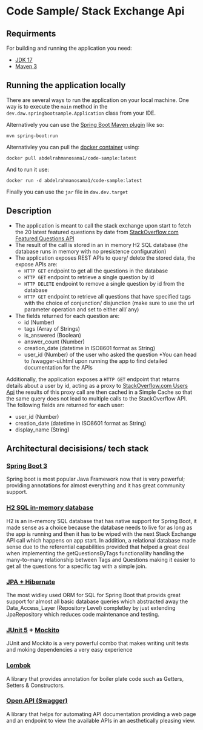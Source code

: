 # Code Sample/ Stack Exchange Api

## Requirments

For building and running the application you need:

- [JDK 17](https://www.oracle.com/java/technologies/javase/jdk17-archive-downloads.html)
- [Maven 3](https://maven.apache.org)

## Running the application locally

There are several ways to run the application on your local machine. One way is to execute the `main` method in the `dev.daw.springbootsample.Application` class from your IDE.

Alternatively you can use the [Spring Boot Maven plugin](https://docs.spring.io/spring-boot/docs/current/reference/html/build-tool-plugins-maven-plugin.html) like so:

```shell
mvn spring-boot:run
```

Alternativley you can pull the [docker container](https://hub.docker.com/repository/docker/abdelrahmanosama1/code-sample/general) using:

```shell
docker pull abdelrahmanosama1/code-sample:latest
```
And to run it use:
```shell
docker run -d abdelrahmanosama1/code-sample:latest
```

Finally you can use the `jar` file in `daw.dev.target`

## Description

- The application is meant to call the stack exchange upon start to fetch the 20 latest featured questions by date from [StackOverflow.com Featured Questions API](https://api.stackexchange.com/docs/featured-questions)
- The result of the call is stored in an in memory H2 SQL database (the database runs in memory with no presistence configuration)
- The application exposes REST APIs to query/ delete the stored data, the expose APIs are:
  - `HTTP GET` endpoint to get all the questions in the database
  - `HTTP GET` endpoint to retrieve a single question by id
  - `HTTP DELETE` endpoint to remove a single question by id from the database
  - `HTTP GET` endpoint to retrieve all questions that have specified tags with the choice of conjunction/ disjunction (make sure to use the url parameter operation and set to either all/ any)
- The fields returned for each question are:
  - id (Number)
  - tags (Array of Strings)
  - is_answered (Boolean)
  - answer_count (Number)
  - creation_date (datetime in ISO8601 format as String)
  - user_id (Number) of the user who asked the question
*You can head to /swagger-ui.html upon running the app to find detailed documentation for the APIs

Additionally, the application exposes a `HTTP GET` endpoint that returns details about a user by id, acting as a proxy to [StackOverflow.com Users Api](https://api.stackexchange.com/docs/users-by-ids) the results of this proxy call are then cached in a Simple Cache so that the same query does not lead to multiple calls to the StackOverflow API.
The following fields are returned for each user:
- user_id (Number)
- creation_date (datetime in ISO8601 format as String)
- display_name (String)

## Architectural decisisions/ tech stack

### [Spring Boot 3](https://spring.io)
Spring boot is most popular Java Framework now that is very powerful; providing annotations for almost everything and it has great community support.

### [H2 SQL in-memory database](https://www.h2database.com/html/main.html)
H2 is an in-memory SQL database that has native support for Spring Boot, it made sense as a choice because the database needs to live for as long as the app is running and then it has to be wiped with the next Stack Exchange API call which happens on app start.
In addition, a relational database made sense due to the referential capabilities provided that helped a great deal when implementing the getQuestionsByTags functionallity handling the many-to-many relationship between Tags and Questions making it easier to get all the questions for a specific tag with a simple join.

### [JPA + Hibernate](https://docs.spring.io/spring-data/jpa/docs/current/reference/html/)
The most widley used ORM for SQL for Spring Boot that provids great support for almost all basic database queries which abstracted away the Data_Access_Layer (Repository Level) completley by just extending JpaRepository which reduces code maintenance and testing.

### [JUnit 5](https://junit.org/junit5/) + [Mockito](https://site.mockito.org)
JUnit and Mockito is a very powerful combo that makes writing unit tests and moking dependencies a very easy experience

### [Lombok](https://projectlombok.org)
A library that provides annotation for boiler plate code such as Getters, Setters & Constructors.

### [Open API (Swagger)](https://swagger.io/specification/)
A library that helps for automating API documentation providing a web page and an endpoint to view the available APIs in an aesthetically pleasing view.
